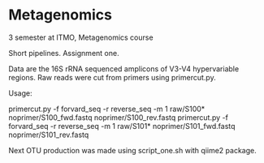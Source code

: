 # Metagenomics
3 semester at ITMO, Metagenomics course

Short pipelines.
Assignment one.

Data are the 16S rRNA sequenced amplicons of V3-V4 hypervariable regions.
Raw reads were cut from primers using primercut.py.

Usage:

primercut.py -f forvard_seq -r reverse_seq -m 1 raw/S100* noprimer/S100_fwd.fastq noprimer/S100_rev.fastq 
primercut.py -f forvard_seq -r reverse_seq -m 1 raw/S101* noprimer/S101_fwd.fastq noprimer/S101_rev.fastq


Next OTU production was made using script_one.sh with qiime2 package.

